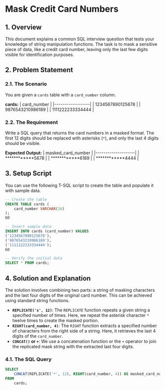 # Mask Credit Card Numbers

## 1. Overview
This document explains a common SQL interview question that tests your knowledge of string manipulation functions. The task is to mask a sensitive piece of data, like a credit card number, leaving only the last few digits visible for identification purposes.

## 2. Problem Statement

### 2.1. The Scenario
You are given a `cards` table with a `card_number` column.

**cards:**
| card_number      |
|------------------|
| 1234567890125678 |
| 9876543210986189 |
| 1111222233334444 |

### 2.2. The Requirement
Write a SQL query that returns the card numbers in a masked format. The first 12 digits should be replaced with asterisks (`*`), and only the last 4 digits should be visible.

**Expected Output:**
| masked_card_number |
|--------------------|
| \*\*\*\*\*\*\*\*\*\*\*\*5678   |
| \*\*\*\*\*\*\*\*\*\*\*\*6189   |
| \*\*\*\*\*\*\*\*\*\*\*\*4444   |

## 3. Setup Script
You can use the following T-SQL script to create the table and populate it with sample data.

```sql
-- Create the table
CREATE TABLE cards (
    card_number VARCHAR(16)
);
GO

-- Insert sample data
INSERT INTO cards (card_number) VALUES
('1234567890125678'),
('9876543210986189'),
('1111222233334444');
GO

-- Verify the initial data
SELECT * FROM cards;
```

## 4. Solution and Explanation
The solution involves combining two parts: a string of masking characters and the last four digits of the original card number. This can be achieved using standard string functions.

-   **`REPLICATE('x', 12)`**: The `REPLICATE` function repeats a given string a specified number of times. Here, we repeat the asterisk character `*` twelve times to create the masked portion.
-   **`RIGHT(card_number, 4)`**: The `RIGHT` function extracts a specified number of characters from the right side of a string. Here, it retrieves the last 4 digits of the `card_number`.
-   **`CONCAT()` or `+`**: We use a concatenation function or the `+` operator to join the replicated mask string with the extracted last four digits.

### 4.1. The SQL Query
```sql
SELECT
    CONCAT(REPLICATE('*', 12), RIGHT(card_number, 4)) AS masked_card_number
FROM
    cards;
```
